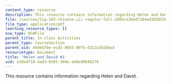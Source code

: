 ```yaml
---
content_type: resource
description: This resource contains information regarding Helen and David.
file: /courses/21g-103-chinese-iii-regular-fall-2003/e38ed7184ad30365309ea50ed9648270_MIT21G_103F03_HelenDavid1.pdf
file_type: application/pdf
learning_resource_types: []
ocw_type: OCWFile
parent_title: In-class Activities
parent_type: CourseSection
parent_uid: 49d6d7be-ecd2-8693-09f5-d312a3b2b6a4
resourcetype: Document
title: 'Helen and David #1'
uid: e38ed718-4ad3-0365-309e-a50ed9648270
---
```

This resource contains information regarding Helen and David.

